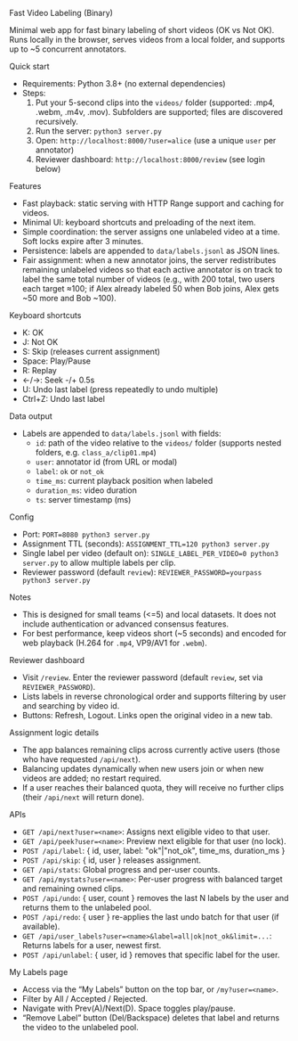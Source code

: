 Fast Video Labeling (Binary)

Minimal web app for fast binary labeling of short videos (OK vs Not OK). Runs locally in the browser, serves videos from a local folder, and supports up to ~5 concurrent annotators.

Quick start

- Requirements: Python 3.8+ (no external dependencies)
- Steps:
  1) Put your 5-second clips into the `videos/` folder (supported: .mp4, .webm, .m4v, .mov). Subfolders are supported; files are discovered recursively.
  2) Run the server: `python3 server.py`
  3) Open: `http://localhost:8000/?user=alice` (use a unique `user` per annotator)
  4) Reviewer dashboard: `http://localhost:8000/review` (see login below)

Features

- Fast playback: static serving with HTTP Range support and caching for videos.
- Minimal UI: keyboard shortcuts and preloading of the next item.
- Simple coordination: the server assigns one unlabeled video at a time. Soft locks expire after 3 minutes.
- Persistence: labels are appended to `data/labels.jsonl` as JSON lines.
- Fair assignment: when a new annotator joins, the server redistributes remaining unlabeled videos so that each active annotator is on track to label the same total number of videos (e.g., with 200 total, two users each target ≈100; if Alex already labeled 50 when Bob joins, Alex gets ~50 more and Bob ~100).

Keyboard shortcuts

- K: OK
- J: Not OK
- S: Skip (releases current assignment)
- Space: Play/Pause
- R: Replay
- ←/→: Seek -/+ 0.5s
- U: Undo last label (press repeatedly to undo multiple)
- Ctrl+Z: Undo last label

Data output

- Labels are appended to `data/labels.jsonl` with fields:
  - `id`: path of the video relative to the `videos/` folder (supports nested folders, e.g. `class_a/clip01.mp4`)
  - `user`: annotator id (from URL or modal)
  - `label`: `ok` or `not_ok`
  - `time_ms`: current playback position when labeled
  - `duration_ms`: video duration
  - `ts`: server timestamp (ms)

Config

- Port: `PORT=8080 python3 server.py`
- Assignment TTL (seconds): `ASSIGNMENT_TTL=120 python3 server.py`
- Single label per video (default on): `SINGLE_LABEL_PER_VIDEO=0 python3 server.py` to allow multiple labels per clip.
 - Reviewer password (default `review`): `REVIEWER_PASSWORD=yourpass python3 server.py`

Notes

- This is designed for small teams (<=5) and local datasets. It does not include authentication or advanced consensus features.
- For best performance, keep videos short (~5 seconds) and encoded for web playback (H.264 for `.mp4`, VP9/AV1 for `.webm`).

Reviewer dashboard

- Visit `/review`. Enter the reviewer password (default `review`, set via `REVIEWER_PASSWORD`).
- Lists labels in reverse chronological order and supports filtering by user and searching by video id.
- Buttons: Refresh, Logout. Links open the original video in a new tab.
 
Assignment logic details

- The app balances remaining clips across currently active users (those who have requested `/api/next`).
- Balancing updates dynamically when new users join or when new videos are added; no restart required.
- If a user reaches their balanced quota, they will receive no further clips (their `/api/next` will return done).

APIs

- `GET /api/next?user=<name>`: Assigns next eligible video to that user.
- `GET /api/peek?user=<name>`: Preview next eligible for that user (no lock).
- `POST /api/label`: { id, user, label: "ok"|"not_ok", time_ms, duration_ms }
- `POST /api/skip`: { id, user } releases assignment.
- `GET /api/stats`: Global progress and per-user counts.
- `GET /api/mystats?user=<name>`: Per-user progress with balanced target and remaining owned clips.
- `POST /api/undo`: { user, count } removes the last N labels by the user and returns them to the unlabeled pool.
- `POST /api/redo`: { user } re-applies the last undo batch for that user (if available).
- `GET /api/user_labels?user=<name>&label=all|ok|not_ok&limit=...`: Returns labels for a user, newest first.
- `POST /api/unlabel`: { user, id } removes that specific label for the user.

My Labels page

- Access via the “My Labels” button on the top bar, or `/my?user=<name>`.
- Filter by All / Accepted / Rejected.
- Navigate with Prev(A)/Next(D). Space toggles play/pause.
- “Remove Label” button (Del/Backspace) deletes that label and returns the video to the unlabeled pool.
